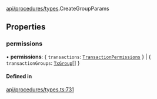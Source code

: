 [api/procedures/types](../../../../Modules/API/Procedures/Types.md).CreateGroupParams

## Properties

### permissions

• **permissions**: { `transactions`: [`TransactionPermissions`](../../../Types/TransactionPermissions.md)  } \| { `transactionGroups`: [`TxGroup`](../../../../Enums/Types/TxGroup.md)[]  }

#### Defined in

[api/procedures/types.ts:731](https://github.com/PolymeshAssociation/polymesh-sdk/blob/15be87e8/src/api/procedures/types.ts#L731)
